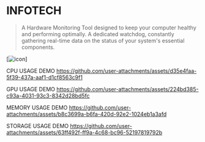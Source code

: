 # INFOTECH
> A Hardware Monitoring Tool designed to keep your computer healthy and performing optimally.
> A dedicated watchdog, constantly gathering real-time data on the status of your system's essential components.
>
> 
[![icon](https://github.com/user-attachments/assets/911010a6-7b47-407f-a413-8fcb06770f26)]
 

CPU USAGE DEMO
https://github.com/user-attachments/assets/d35e4faa-5f39-437a-aaf1-d1cf8563c9f1

GPU USAGE DEMO
https://github.com/user-attachments/assets/224bd385-c93a-4031-93c3-8342d28bd5fc

MEMORY USAGE DEMO
https://github.com/user-attachments/assets/b8c3699a-b6fa-420d-92e2-1024eb1a3afd

STORAGE USAGE DEMO
https://github.com/user-attachments/assets/63ff492f-ff9a-4c68-bc96-52197819792b

